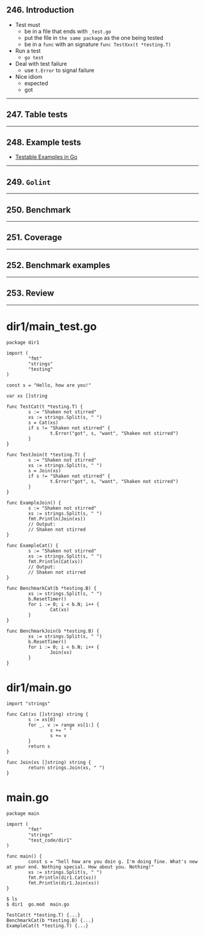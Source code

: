 ## 246. Introduction

* Test must
    * be in a file that ends with `_test.go`
    * put the file in `the same package` as the one being tested
    * be in a `func` with an signature `func TestXxx(t *testing.T)`
* Run a test
    * `go test` 
* Deal with test failure
    * use `t.Error` to signal failure
* Nice idiom
    * expected
    * got

***

## 247. Table tests

***

## 248. Example tests

* [Testable Examples in Go](https://go.dev/blog/examples)

***

## 249. `Golint`

***

## 250. Benchmark

***

## 251. Coverage

***

## 252. Benchmark examples

***

## 253. Review

***







# dir1/main_test.go
```
package dir1

import (
        "fmt"
        "strings"
        "testing"
)

const s = "Hello, how are you!"

var xs []string

func TestCat(t *testing.T) {
        s := "Shaken not stirred"
        xs := strings.Split(s, " ")
        s = Cat(xs)
        if s != "Shaken not stirred" {
                t.Error("got", s, "want", "Shaken not stirred")
        }
}

func TestJoin(t *testing.T) {
        s := "Shaken not stirred"
        xs := strings.Split(s, " ")
        s = Join(xs)
        if s != "Shaken not stirred" {
                t.Error("got", s, "want", "Shaken not stirred")
        }
}

func ExampleJoin() {
        s := "Shaken not stirred"
        xs := strings.Split(s, " ")
        fmt.Println(Join(xs))
        // Output:
        // Shaken not stirred
}

func ExampleCat() {
        s := "Shaken not stirred"
        xs := strings.Split(s, " ")
        fmt.Println(Cat(xs))
        // Output:
        // Shaken not stirred
}

func BenchmarkCat(b *testing.B) {
        xs := strings.Split(s, " ")
        b.ResetTimer()
        for i := 0; i < b.N; i++ {
                Cat(xs)
        }
}

func BenchmarkJoin(b *testing.B) {
        xs := strings.Split(s, " ")
        b.ResetTimer()
        for i := 0; i < b.N; i++ {
                Join(xs)
        }
}
```

# dir1/main.go
```
import "strings"

func Cat(xs []string) string {
        s := xs[0]
        for _, v := range xs[1:] {
                s += " "
                s += v
        }
        return s
}

func Join(xs []string) string {
        return strings.Join(xs, " ")
}
```

# main.go
```
package main

import (
        "fmt"
        "strings"
        "test_code/dir1"
)

func main() {
        const s = "hell how are you doin g. I'm doing fine. What's new at your end. Nothing special. How about you. Nothing!"
        xs := strings.Split(s, " ")
        fmt.Println(dir1.Cat(xs))
        fmt.Println(dir1.Join(xs))
}
```

```
$ ls
$ dir1	go.mod	main.go
```

```
TestCat(t *testing.T) {...}
BenchmarkCat(b *testing.B) {...}
ExampleCat(t *testing.T) {...}
```
